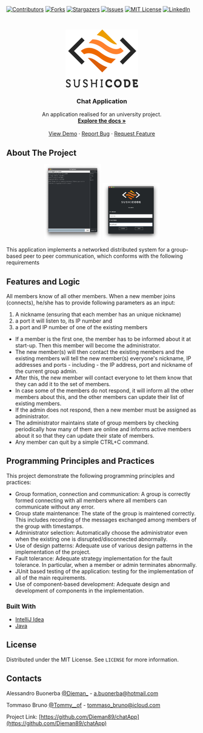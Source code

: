 <!-- PROJECT SHIELDS -->
<!--
*** I'm using markdown "reference style" links for readability.
*** Reference links are enclosed in brackets [ ] instead of parentheses ( ).
*** See the bottom of this document for the declaration of the reference variables
*** for contributors-url, forks-url, etc. This is an optional, concise syntax you may use.
*** https://www.markdownguide.org/basic-syntax/#reference-style-links
-->
[![Contributors][contributors-shield]][contributors-url]
[![Forks][forks-shield]][forks-url]
[![Stargazers][stars-shield]][stars-url]
[![Issues][issues-shield]][issues-url]
[![MIT License][license-shield]][license-url]
[![LinkedIn][linkedin-shield]][linkedin-url]

<!-- PROJECT LOGO -->
<br />
<p align="center">
  <a href="https://github.com/Dieman89/chatApp">
    <img src="images/logo.png" alt="Logo" width="191px" height="153px">
  </a>

  <h3 align="center">Chat Application</h3>

  <p align="center">
    An application realised for an university project.
    <br />
    <a href="https://github.com/Dieman89/chatApp"><strong>Explore the docs »</strong></a>
    <br />
    <br />
    <a href="https://github.com/Dieman89/chatApp">View Demo</a>
    ·
    <a href="https://github.com/Dieman89/chatApp/issues">Report Bug</a>
    ·
    <a href="https://github.com/Dieman89/chatApp/issues">Request Feature</a>
  </p>



<!-- ABOUT THE PROJECT -->
## About The Project
<p align="center">
    <img src="images/screenshot.png" width="150px" height="200px">
    <img src="images/unknown.png" width="150px" height="150px">
</p>

This application implements a networked distributed system for a group-based peer to peer communication, which conforms
with the following requirements

## Features and Logic

All members know of all other members.
When a new member joins (connects), he/she has to provide following parameters as an input:
1. A nickname (ensuring that each member has an unique nickname)
2. a port it will listen to, its IP number and
3. a port and IP number of one of the existing members

* If a member is the first one, the member has to be informed about it at start-up. Then this member will become
the administrator.
* The new member(s) will then contact the existing members and the existing members will tell the new member(s) everyone's
nickname, IP addresses and ports - including - the IP address, port and nickname of the current group admin.
* After this, the new member will contact everyone to let them know that they can add it to the set of members.
* In case some of the members do not respond, it will inform all the other members about this, and the other members can
update their list of existing members.
* If the admin does not respond, then a new member must be assigned as administrator.
* The administrator maintains state of group members by checking periodically how many of them are online and informs active members about it so 
that they can update their state of members.
* Any member can quit by a simple CTRL+C command.

## Programming Principles and Practices

This project demonstrate the following programming principles and practices:

* Group formation, connection and communication: A group is correctly formed connecting with all members where all members can communicate without any error.
* Group state maintenance: The state of the group is maintened correctly. This includes recording of the messages exchanged among members of the group with timestamps.
* Administrator selection: Automatically choose the administrator even when the existing one is disrupted/disconnected abnormally.
* Use of design patterns: Adequate use of various design patterns in the implementation of the project.
* Fault tolerance: Adequate strategy implementation for the fault tolerance. In particular, when a member or admin terminates abnormally.
* JUnit based testing of the application: testing for the implementation of all of the main requirements.
* Use of component-based development: Adequate design and development of components in the implementation.

### Built With

* [IntelliJ Idea](https://www.jetbrains.com/idea/)
* [Java](https://www.java.com/)

## License

Distributed under the MIT License. See `LICENSE` for more information.

## Contacts

Alessandro Buonerba [@Dieman_](https://twitter.com/Dieman_) - a.buonerba@hotmail.com

Tommaso Bruno [@Tommy__of](https://twitter.com/Tommy__of) - tommaso_bruno@icloud.com

Project Link: [https://github.com/Dieman89/chatApp](https://github.com/Dieman89/chatApp)

<!-- MARKDOWN LINKS & IMAGES -->
<!-- https://www.markdownguide.org/basic-syntax/#reference-style-links -->
[contributors-shield]: https://img.shields.io/github/contributors/Dieman89/chatApp.svg?style=flat-square
[contributors-url]: https://github.com/Dieman89/chatApp/graphs/contributors
[forks-shield]: https://img.shields.io/github/forks/Dieman89/chatApp.svg?style=flat-square
[forks-url]: https://github.com/Dieman89/chatApp/network/members
[stars-shield]: https://img.shields.io/github/stars/Dieman89/chatApp.svg?style=flat-square
[stars-url]: https://github.com/Dieman89/chatApp/stargazers
[issues-shield]: https://img.shields.io/github/issues/Dieman89/chatApp.svg?style=flat-square
[issues-url]: https://github.com/Dieman89/chatApp/issues
[license-shield]: https://img.shields.io/github/license/othneildrew/Best-README-Template.svg?style=flat-square
[license-url]: https://github.com/Dieman89/chatApp/blob/master/LICENSE
[linkedin-shield]: https://img.shields.io/badge/-LinkedIn-black.svg?style=flat-square&logo=linkedin&colorB=555
[linkedin-url]: https://linkedin.com/in/buonerba
[screenshot]: images/screenshot.png